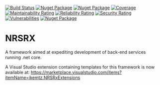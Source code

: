 [![Build Status](https://ikemtz.visualstudio.com/NRSRx/_apis/build/status/ikemtz.NRSRx?branchName=master)](https://ikemtz.visualstudio.com/NRSRx/_build/latest?definitionId=12&branchName=master)
[![Nuget Package](https://img.shields.io/nuget/v/IkeMtz.NRSRx.Core.Models.svg)](https://www.nuget.org/packages?q=nrsrx)
[![Nuget Package](https://ikemtz.vsrm.visualstudio.com/_apis/public/Release/badge/9abb8a0b-71e1-4090-b59c-46edc077875f/8/8)](https://ikemtz.vsrm.visualstudio.com/_apis/public/Release/badge/9abb8a0b-71e1-4090-b59c-46edc077875f/8/8) [![Coverage](https://sonarcloud.io/api/project_badges/measure?project=NRSRx&metric=coverage)](https://sonarcloud.io/dashboard?id=NRSRx) 
[![Maintainability Rating](https://sonarcloud.io/api/project_badges/measure?project=NRSRx&metric=sqale_rating)](https://sonarcloud.io/dashboard?id=NRSRx) [![Reliability Rating](https://sonarcloud.io/api/project_badges/measure?project=NRSRx&metric=reliability_rating)](https://sonarcloud.io/dashboard?id=NRSRx) [![Security Rating](https://sonarcloud.io/api/project_badges/measure?project=NRSRx&metric=security_rating)](https://sonarcloud.io/dashboard?id=NRSRx) [![Vulnerabilities](https://sonarcloud.io/api/project_badges/measure?project=NRSRx&metric=vulnerabilities)](https://sonarcloud.io/dashboard?id=NRSRx)
[![Nuget Package](https://img.shields.io/nuget/dt/IkeMtz.NRSRx.Core.Models.svg)](https://www.nuget.org/packages?q=nrsrx)

# NRSRX
A framework aimed at expediting development of back-end services running .net core.

A Visual Studio extension containing templates for this framework is now available at:
https://marketplace.visualstudio.com/items?itemName=ikemtz.NRSRxExtensions
